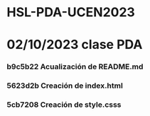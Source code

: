 # HSL-PDA-UCEN2023

# 02/10/2023 clase PDA
### b9c5b22 Acualización de README.md
### 5623d2b Creación de  index.html
### 5cb7208 Creación de style.csss
